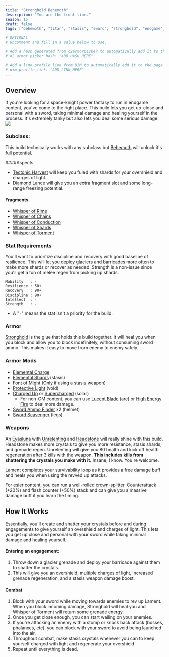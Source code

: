 ```yaml
---
title: "Stronghold Behemoth"
description: "You are the front line."
season: 15
draft: false
tags: ["behemoth", "titan", "stasis", "sword", "stronghold", "endgame", "pve", "tank"]

# OPTIONAL
# Uncomment and fill in a value below to use.

# Add a hash generated from d2armorpicker to automatically add it to the page
# d2_armor_picker_hash: "ADD_HASH_HERE"

# Add a link profile link from DIM to automatically add it to the page
# dim_profile_link: "ADD_LINK_HERE"
---
```


## Overview
If you're looking for a space-knight power fantasy to run in endgame content, you've come to the right place. This build lets you get up-close and personal with a sword, taking minimal damage and healing yourself in the process. It's extremely tanky but also lets you deal some serious damage.
![](/behemoth_stronghold.gif)

### Subclass:
This build technically works with any subclass but [Behemoth](https://d2.destinygamewiki.com/wiki/Behemoth) will unlock it's full potential.

####Aspects
* [Tectonic Harvest](https://www.light.gg/db/items/2031919264/tectonic-harvest/) will keep you fuled with shards for your overshield and charges of light. 
* [Diamond Lance](https://www.light.gg/db/items/3866705246/diamond-lance/) will give you an extra fragment slot and some long-range freezing potential. 
#### Fragments
* [Whisper of Rime](https://www.light.gg/db/items/2483898430)
* [Whisper of Chains](https://www.light.gg/db/items/537774540)
* [Whisper of Conduction](https://www.light.gg/db/items/2483898429)
* [Whisper of Shards](https://www.light.gg/db/items/3469412975)
* [Whisper of Torment](https://www.light.gg/db/items/537774541)

### Stat Requirements
You'll want to prioritize discipline and recovery with good baseline of resilience. This will let you deploy glaciers and barricades more often to make more shards or recover as needed. Strength is a non-issue since you'll get a ton of melee regen from picking up shards.  

``` 
Mobility   : -
Resilience : 50+
Recovery   : 90+
Discipline : 90+
Intellect  : -
Strength   : -
```
* A "`-`" means the stat isn't a priority for the build.

### Armor
[Stronghold]([lightgg_link](https://www.light.gg/db/items/2240152949/stronghold/)) is the glue that holds this build together. It will heal you when you block and allow you to block indefinitely, without consuming sword ammo. This makes it easy to move from enemy to enemy safely.

### Armor Mods
  * [Elemental Charge](https://www.light.gg/db/items/3730619869/elemental-charge/)
  * [Elemental Shards](https://www.light.gg/db/items/1977242752/elemental-shards/) (stasis)
  * [Font of Might](https://www.light.gg/db/items/1740246051/font-of-might/) (Only if using a stasis weapon)
  * [Protective Light](https://www.light.gg/db/items/3523075120/protective-light/) (void)
  * [Charged Up](https://www.light.gg/db/items/3185435910/charged-up/) or [Supercharged](https://www.light.gg/db/items/4272180934/supercharged/) (solar)
    * For non-GM content, you can use [Lucent Blade](https://www.light.gg/db/items/2979815165/lucent-blade/) (arc) or [High Energy Fire](https://www.light.gg/db/items/3632726237/high-energy-fire/) to deal more damage.
* [Sword Ammo Finder](https://www.light.gg/db/items/1476367343/sword-ammo-finder/) x2 (helmet)
* [Sword Scavenger](https://www.light.gg/db/items/2034622599/sword-scavenger/) (legs)

### Weapons

An [Eyasluna](https://d2gunsmith.com/w/235827225?s=1926090095,1968497646,3108830275,124408337,384158423,984527513) with [Unrelenting](https://www.light.gg/db/items/3108830275/unrelenting/) and [Headstone](https://www.light.gg/db/items/124408337/headstone/) will really shine with this build. Headstone makes more crystals to give you more resistance, stasis shards, and grenade regen. Unrelenting will give you 80 health and kick off health regeneration after 3 kills with the weapon. **This includes kills from shattering the crystals you make with it.** Insane, I know. You're welcome.

[Lament](https://www.light.gg/db/items/3487253372/the-lament/) completes your survivability loop as it provides a free damage buff and heals you when using the revved up attacks.

For esier content, you can run a well-rolled [crown-splitter](https://d2gunsmith.com/w/2782325302?s=1261178282,2349202967,2244851822,3016987351,3486498337,0). Counterattack (+20%) and flash counter (+50%) stack and can give you a massive damage buff if you learn the timing.

## How It Works

Essentially, you'll create and shatter your crystals before and during engagements to give yourself an overshield and charges of light. This lets you get up close and personal with your sword while taking minimal damage and healing yourself.

#### Entering an engagement:

1. Throw down a glacier grenade and deploy your barricade against them to shatter the crystals.
2. This will give you an overshield, multiple charges of light, increased grenade regeneration, and a stasis weapon damage boost.

#### Combat

1. Block with your sword while moving towards enemies to rev up Lament. When you block incoming damage, Stronghold will heal you and Whisper of Torment will return some grenade energy.
2. Once you get close enough, you can start wailing on your enemies. 
3. If you're attacking an enemy with a stomp or knock back attack (bosses, phalanxes, etc), you can block with your sword to avoid being launched into the air.
4. Throughout combat, make stasis crystals whenever you can to keep yourself charged with light and regenerate your overshield.
5. Repeat until everything is dead.